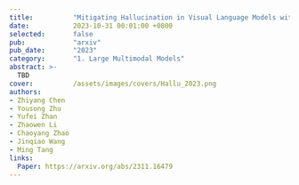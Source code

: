 ```yaml
---
title:          "Mitigating Hallucination in Visual Language Models with Visual Supervision"
date:           2023-10-31 00:01:00 +0800
selected:       false
pub:            "arxiv"
pub_date:       "2023"
category:       "1. Large Multimodal Models"
abstract: >-
  TBD
cover:          /assets/images/covers/Hallu_2023.png
authors:
- Zhiyang Chen
- Yousong Zhu
- Yufei Zhan
- Zhaowen Li
- Chaoyang Zhao
- Jinqiao Wang
- Ming Tang
links:
  Paper: https://arxiv.org/abs/2311.16479
---
```


